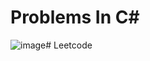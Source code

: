 
# Problems In C# 

![image](https://github.com/Ayamohamed0101/LeetCodeC-/assets/152428721/63be152d-90f3-4ff8-93a9-61b875b036ee)# Leetcode


